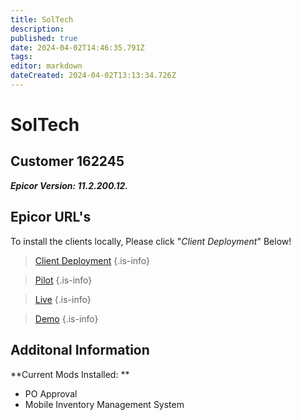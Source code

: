 ```yaml
---
title: SolTech
description: 
published: true
date: 2024-04-02T14:46:35.791Z
tags: 
editor: markdown
dateCreated: 2024-04-02T13:13:34.726Z
---
```


# SolTech

## Customer 162245 

***Epicor Version: 11.2.200.12.***

## Epicor URL's

To install the clients locally, Please click "*Client Deployment*" Below!

> [Client Deployment](https://epiclientsdeployment.blob.core.windows.net/deployment/GHAEpicorClientInstall32_162245.zip)
{.is-info}


> [Pilot](https://pilot.ghahosted.com/162245Pilot/home)
{.is-info}


> [Live](https://erps.ghahosted.com/162245/home)
{.is-info}


> [Demo](https://demo.ghahosted.com/162245Demo/home)
{.is-info}

## Additonal Information

**Current Mods Installed: **

- PO Approval
- Mobile Inventory Management System 